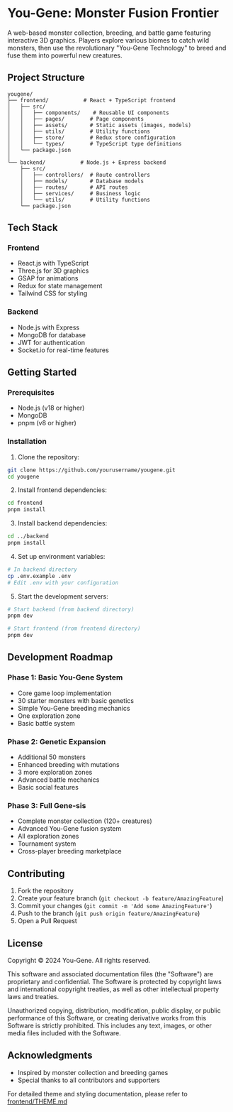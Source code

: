 # You-Gene: Monster Fusion Frontier

A web-based monster collection, breeding, and battle game featuring interactive 3D graphics. Players explore various biomes to catch wild monsters, then use the revolutionary "You-Gene Technology" to breed and fuse them into powerful new creatures.

## Project Structure

```
yougene/
├── frontend/           # React + TypeScript frontend
│   ├── src/
│   │   ├── components/    # Reusable UI components
│   │   ├── pages/        # Page components
│   │   ├── assets/       # Static assets (images, models)
│   │   ├── utils/        # Utility functions
│   │   ├── store/        # Redux store configuration
│   │   └── types/        # TypeScript type definitions
│   └── package.json
│
└── backend/           # Node.js + Express backend
    ├── src/
    │   ├── controllers/  # Route controllers
    │   ├── models/       # Database models
    │   ├── routes/       # API routes
    │   ├── services/     # Business logic
    │   └── utils/        # Utility functions
    └── package.json
```

## Tech Stack

### Frontend
- React.js with TypeScript
- Three.js for 3D graphics
- GSAP for animations
- Redux for state management
- Tailwind CSS for styling

### Backend
- Node.js with Express
- MongoDB for database
- JWT for authentication
- Socket.io for real-time features

## Getting Started

### Prerequisites
- Node.js (v18 or higher)
- MongoDB
- pnpm (v8 or higher)

### Installation

1. Clone the repository:
```bash
git clone https://github.com/yourusername/yougene.git
cd yougene
```

2. Install frontend dependencies:
```bash
cd frontend
pnpm install
```

3. Install backend dependencies:
```bash
cd ../backend
pnpm install
```

4. Set up environment variables:
```bash
# In backend directory
cp .env.example .env
# Edit .env with your configuration
```

5. Start the development servers:
```bash
# Start backend (from backend directory)
pnpm dev

# Start frontend (from frontend directory)
pnpm dev
```

## Development Roadmap

### Phase 1: Basic You-Gene System
- Core game loop implementation
- 30 starter monsters with basic genetics
- Simple You-Gene breeding mechanics
- One exploration zone
- Basic battle system

### Phase 2: Genetic Expansion
- Additional 50 monsters
- Enhanced breeding with mutations
- 3 more exploration zones
- Advanced battle mechanics
- Basic social features

### Phase 3: Full Gene-sis
- Complete monster collection (120+ creatures)
- Advanced You-Gene fusion system
- All exploration zones
- Tournament system
- Cross-player breeding marketplace

## Contributing

1. Fork the repository
2. Create your feature branch (`git checkout -b feature/AmazingFeature`)
3. Commit your changes (`git commit -m 'Add some AmazingFeature'`)
4. Push to the branch (`git push origin feature/AmazingFeature`)
5. Open a Pull Request

## License

Copyright © 2024 You-Gene. All rights reserved.

This software and associated documentation files (the "Software") are proprietary and confidential. 
The Software is protected by copyright laws and international copyright treaties, as well as other 
intellectual property laws and treaties.

Unauthorized copying, distribution, modification, public display, or public performance of this 
Software, or creating derivative works from this Software is strictly prohibited. This includes 
any text, images, or other media files included with the Software.

## Acknowledgments

- Inspired by monster collection and breeding games
- Special thanks to all contributors and supporters

For detailed theme and styling documentation, please refer to [frontend/THEME.md](frontend/THEME.md)
